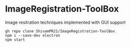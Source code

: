 # ImageRegistration-ToolBox
Image resitration techniques implemented with GUI support

```shell
gh repo clone ShivamPR21/ImageRegistration-ToolBox
npm i --save-dev electron
npm start
```
